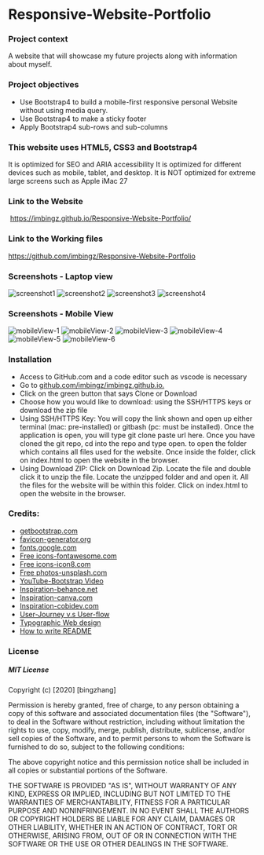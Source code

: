 # Responsive-Website-Portfolio

### Project context
A website that will showcase my future projects along with information about myself.

### Project objectives
 * Use Bootstrap4 to build a mobile-first responsive personal Website without using media query. 
 * Use Bootstrap4 to make a sticky footer 
 * Apply Bootstrap4 sub-rows and sub-columns 


### This website uses HTML5, CSS3 and Bootstrap4
It is optimized for SEO and ARIA accessibility 
It is optimized for different devices such as mobile, tablet, and desktop.
It is NOT optimized for extreme large screens such as Apple iMac 27

### Link to the Website
 https://imbingz.github.io/Responsive-Website-Portfolio/

### Link to the Working files 
https://github.com/imbingz/Responsive-Website-Portfolio

### Screenshots - Laptop view 
![screenshot1](assets/images/s1.png)
![screenshot2](assets/images/s2.png)
![screenshot3](assets/images/s3.png)
![screenshot4](assets/images/s4.png)


### Screenshots - Mobile View
![mobileView-1](assets/images/m7.jpg)
![mobileView-2](assets/images/m1.jpg)
![mobileView-3](assets/images/m2.jpg)
![mobileView-4](assets/images/m5.jpg)
![mobileView-5](assets/images/m3.jpg)
![mobileView-6](assets/images/m4.jpg)





### Installation
* Access to GitHub.com and a code editor such as vscode is necessary
* Go to [github.com/imbingz/imbingz.github.io.](https://github.com/imbingz/Responsive-Website-Portfolio)
* Click on the green button that says Clone or Download
* Choose how you would like to download: using the SSH/HTTPS keys or download the zip file
* Using SSH/HTTPS Key: You will copy the link shown and open up either terminal (mac: pre-installed) or gitbash (pc: must be installed). Once the application is open, you will type git clone paste url here. Once you have cloned the git repo, cd into the repo and type open. to open the folder which contains all files used for the website. Once inside the folder, click on index.html to open the website in the browser.
* Using Download ZIP: Click on Download Zip. Locate the file and double click it to unzip the file. Locate the unzipped folder and and open it. All the files for the website will be within this folder. Click on index.html to open the website in the browser.



### Credits:
* [getbootstrap.com](https://getbootstrap.com/docs/4.0/getting-started/introduction/)
* [favicon-generator.org](https://www.favicon-generator.org/)
* [fonts.google.com](https://fonts.google.com/)
* [Free icons-fontawesome.com](https://fontawesome.com/v4.7.0/get-started/)
* [Free icons-icon8.com](https://icons8.com/)
* [Free photos-unsplash.com](https://unsplash.com/)
* [YouTube-Bootstrap Video](https://youtu.be/zhllkjYYUVE)
* [Inspiration-behance.net](https://www.behance.net/collection/178220473/Portfolio-website)
* [Inspiration-canva.com](https://www.canva.com)
* [Inspiration-cobidev.com](https://cobidev.com/)
* [User-Journey v.s User-flow](https://xd.adobe.com/ideas/process/user-research/user-journey-vs-user-flow/)
* [Typographic Web design](http://www.typographicwebdesign.com/setting-text/font-size-line-height-measure-alignment/#:~:text=Line%20height%20controls%20the%20amount,like%20a%20tightly%20woven%20fabric)
* [How to write README](https://github.com/matiassingers/awesome-readme)


### License

##### MIT License
<p>Copyright (c) [2020] [bingzhang]</p>
<p>Permission is hereby granted, free of charge, to any person obtaining a copy of this software and associated documentation files (the "Software"), to deal in the Software without restriction, including without limitation the rights to use, copy, modify, merge, publish, distribute, sublicense, and/or sell copies of the Software, and to permit persons to whom the Software is furnished to do so, subject to the following conditions:</p>
<p>The above copyright notice and this permission notice shall be included in all copies or substantial portions of the Software.</p>
<p>THE SOFTWARE IS PROVIDED "AS IS", WITHOUT WARRANTY OF ANY KIND, EXPRESS OR IMPLIED, INCLUDING BUT NOT LIMITED TO THE WARRANTIES OF MERCHANTABILITY, FITNESS FOR A PARTICULAR PURPOSE AND NONINFRINGEMENT. IN NO EVENT SHALL THE AUTHORS OR COPYRIGHT HOLDERS BE LIABLE FOR ANY CLAIM, DAMAGES OR OTHER LIABILITY, WHETHER IN AN ACTION OF CONTRACT, TORT OR OTHERWISE, ARISING FROM, OUT OF OR IN CONNECTION WITH THE SOFTWARE OR THE USE OR OTHER DEALINGS IN THE SOFTWARE.</p>
